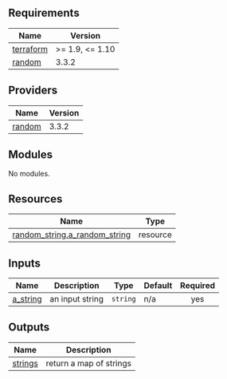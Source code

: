 <!-- BEGIN_TF_DOCS -->
## Requirements

| Name | Version |
|------|---------|
| <a name="requirement_terraform"></a> [terraform](#requirement\_terraform) | >= 1.9, <= 1.10 |
| <a name="requirement_random"></a> [random](#requirement\_random) | 3.3.2 |

## Providers

| Name | Version |
|------|---------|
| <a name="provider_random"></a> [random](#provider\_random) | 3.3.2 |

## Modules

No modules.

## Resources

| Name | Type |
|------|------|
| [random_string.a_random_string](https://registry.terraform.io/providers/hashicorp/random/3.3.2/docs/resources/string) | resource |

## Inputs

| Name | Description | Type | Default | Required |
|------|-------------|------|---------|:--------:|
| <a name="input_a_string"></a> [a\_string](#input\_a\_string) | an input string | `string` | n/a | yes |

## Outputs

| Name | Description |
|------|-------------|
| <a name="output_strings"></a> [strings](#output\_strings) | return a map of strings |
<!-- END_TF_DOCS -->